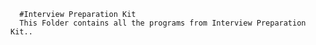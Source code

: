       
      #Interview Preparation Kit
      This Folder contains all the programs from Interview Preparation Kit..
